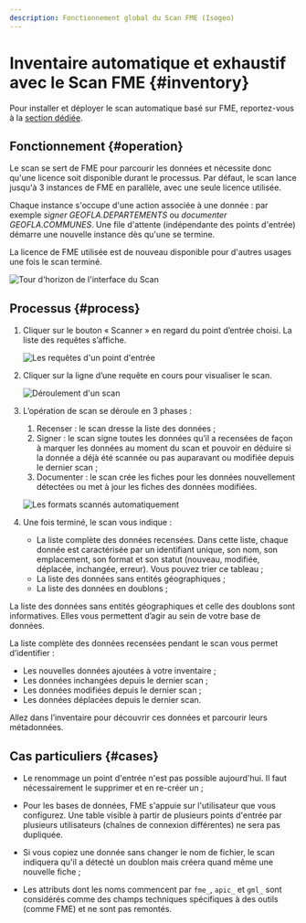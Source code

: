 ```yaml
---
description: Fonctionnement global du Scan FME (Isogeo)
---
```


# Inventaire automatique et exhaustif avec le Scan FME {#inventory}

Pour installer et déployer le scan automatique basé sur FME, reportez-vous à la [section dédiée](installation/index.html).

## Fonctionnement {#operation}

Le scan se sert de FME pour parcourir les données et nécessite donc qu&apos;une licence soit disponible durant le processus. Par défaut, le scan lance jusqu&apos;à 3 instances de FME en parallèle, avec une seule licence utilisée.

Chaque instance s&apos;occupe d&apos;une action associée à une donnée : par exemple *signer GEOFLA.DEPARTEMENTS* ou *documenter GEOFLA.COMMUNES*. Une file d&apos;attente (indépendante des points d&apos;entrée) démarre une nouvelle instance dès qu&apos;une se termine.

La licence de FME utilisée est de nouveau disponible pour d&apos;autres usages une fois le scan terminé.

![Tour d&apos;horizon de l&apos;interface du Scan](/assets/scanFME_tour_GeoFLA_2016-07-15.gif "Tour d&apos;horizon de l&apos;interface de gestion du Scan")

## Processus {#process}

1. Cliquer sur le bouton « Scanner » en regard du point d’entrée choisi. La liste des requêtes s’affiche.

    ![Les requêtes d&apos;un point d&apos;entrée](/assets/scanFME_EntryPoint_Requests.png "Afficher l&apos;historique des requêtes effectuées sur un point d&apos;entrée")

2. Cliquer sur la ligne d’une requête en cours pour visualiser le scan.

    ![Déroulement d&apos;un scan](/assets/scanFME_ProcessLive_GeoFLA_2014-12-26.gif "Le processus de scan à l&apos;oeuvre")

3. L’opération de scan se déroule en 3 phases :

    1. Recenser : le scan dresse la liste des données ;
    2. Signer : le scan signe toutes les données qu’il a recensées de façon à marquer les données au moment du scan et pouvoir en déduire si la donnée a déjà été scannée ou pas auparavant ou modifiée depuis le dernier scan ;
    3. Documenter : le scan crée les fiches pour les données nouvellement détectées ou met à jour les fiches des données modifiées.

    ![Les formats scannés automatiquement](/assets/scanFME_PostGIS_requete_annot.png "Chercher les données dans Isogeo")

4. Une fois terminé, le scan vous indique :

    * La liste complète des données recensées. Dans cette liste, chaque donnée est caractérisée par un identifiant unique, son nom, son emplacement, son format et son statut (nouveau, modifiée, déplacée, inchangée, erreur). Vous pouvez trier ce tableau ;
    * La liste des données sans entités géographiques ;
    * La liste des données en doublons ;

La liste des données sans entités géographiques et celle des doublons sont informatives. Elles vous permettent d’agir au sein de votre base de données.

La liste complète des données recensées pendant le scan vous permet d’identifier :

* Les nouvelles données ajoutées à votre inventaire ;
* Les données inchangées depuis le dernier scan ;
* Les données modifiées depuis le dernier scan ;
* Les données déplacées depuis le dernier scan.

Allez dans l’inventaire pour découvrir ces données et parcourir leurs métadonnées.

## Cas particuliers {#cases}

* Le renommage un point d&apos;entrée n&apos;est pas possible aujourd&apos;hui. Il faut nécessairement le supprimer et en re-créer un ;

* Pour les bases de données, FME s&apos;appuie sur l&apos;utilisateur que vous configurez. Une table visible à partir de plusieurs points d&apos;entrée par plusieurs utilisateurs (chaînes de connexion différentes) ne sera pas dupliquée.

* Si vous copiez une donnée sans changer le nom de fichier, le scan indiquera qu&apos;il a détecté un doublon mais créera quand même une nouvelle fiche ;

* Les attributs dont les noms commencent par `fme_`, `apic_` et `gml_` sont considérés comme des champs techniques spécifiques à des outils (comme FME) et ne sont pas remontés.
